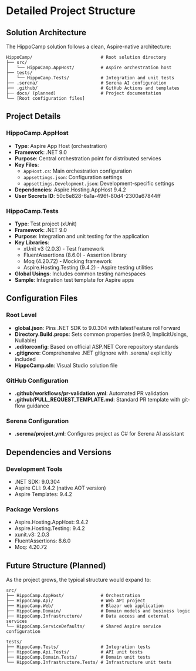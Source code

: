 # Detailed Project Structure

## Solution Architecture
The HippoCamp solution follows a clean, Aspire-native architecture:

```
HippoCamp/                          # Root solution directory
├── src/
│   └── HippoCamp.AppHost/          # Aspire orchestration host
├── tests/
│   └── HippoCamp.Tests/            # Integration and unit tests
├── .serena/                        # Serena AI configuration
├── .github/                        # GitHub Actions and templates
├── docs/ (planned)                 # Project documentation
└── [Root configuration files]
```

## Project Details

### HippoCamp.AppHost
- **Type**: Aspire App Host (orchestration)
- **Framework**: .NET 9.0
- **Purpose**: Central orchestration point for distributed services
- **Key Files**:
  - `AppHost.cs`: Main orchestration configuration
  - `appsettings.json`: Configuration settings
  - `appsettings.Development.json`: Development-specific settings
- **Dependencies**: Aspire.Hosting.AppHost 9.4.2
- **User Secrets ID**: 50c6e828-6a1a-496f-80d4-2300a67844ff

### HippoCamp.Tests
- **Type**: Test project (xUnit)
- **Framework**: .NET 9.0
- **Purpose**: Integration and unit testing for the application
- **Key Libraries**:
  - xUnit v3 (2.0.3) - Test framework
  - FluentAssertions (8.6.0) - Assertion library
  - Moq (4.20.72) - Mocking framework
  - Aspire.Hosting.Testing (9.4.2) - Aspire testing utilities
- **Global Usings**: Includes common testing namespaces
- **Sample**: Integration test template for Aspire apps

## Configuration Files

### Root Level
- **global.json**: Pins .NET SDK to 9.0.304 with latestFeature rollForward
- **Directory.Build.props**: Sets common properties (net9.0, ImplicitUsings, Nullable)
- **.editorconfig**: Based on official ASP.NET Core repository standards
- **.gitignore**: Comprehensive .NET gitignore with .serena/ explicitly included
- **HippoCamp.sln**: Visual Studio solution file

### GitHub Configuration
- **.github/workflows/pr-validation.yml**: Automated PR validation
- **.github/PULL_REQUEST_TEMPLATE.md**: Standard PR template with git-flow guidance

### Serena Configuration
- **.serena/project.yml**: Configures project as C# for Serena AI assistant

## Dependencies and Versions

### Development Tools
- .NET SDK: 9.0.304
- Aspire CLI: 9.4.2 (native AOT version)
- Aspire Templates: 9.4.2

### Package Versions
- Aspire.Hosting.AppHost: 9.4.2
- Aspire.Hosting.Testing: 9.4.2
- xunit.v3: 2.0.3
- FluentAssertions: 8.6.0
- Moq: 4.20.72

## Future Structure (Planned)
As the project grows, the typical structure would expand to:

```
src/
├── HippoCamp.AppHost/              # Orchestration
├── HippoCamp.Api/                  # Web API project
├── HippoCamp.Web/                  # Blazor web application
├── HippoCamp.Domain/               # Domain models and business logic
├── HippoCamp.Infrastructure/       # Data access and external services
└── HippoCamp.ServiceDefaults/      # Shared Aspire service configuration

tests/
├── HippoCamp.Tests/                # Integration tests
├── HippoCamp.Api.Tests/            # API unit tests
├── HippoCamp.Domain.Tests/         # Domain unit tests
└── HippoCamp.Infrastructure.Tests/ # Infrastructure unit tests
```